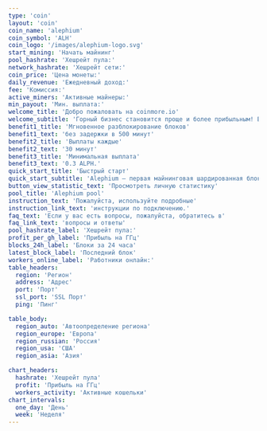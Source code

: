 ```yaml
---
type: 'coin'
layout: 'coin'
coin_name: 'alephium'
coin_symbol: 'ALH'
coin_logo: '/images/alephium-logo.svg'
start_mining: 'Начать майнинг'
pool_hashrate: 'Хешрейт пула:'
network_hashrate: 'Хешрейт сети:'
coin_price: 'Цена монеты:'
daily_revenue: 'Ежедневный доход:'
fee: 'Комиссия:'
active_miners: 'Активные майнеры:'
min_payout: 'Мин. выплата:'
welcome_title: 'Добро пожаловать на coinmore.io'
welcome_subtitle: 'Горный бизнес становится проще и более прибыльным! Вы ищете надежный пул с низкими комиссиями? Хотите стабильность и прозрачную статистику? Не ищите дальше! На нашей платформе вы найдете все для эффективной добычи, а также дружелюбное сообщество и техническую поддержку, готовую помочь в любой ситуации. Зарабатывайте больше с меньшими затратами.'
benefit1_title: 'Мгновенное разблокирование блоков'
benefit1_text: 'без задержки в 500 минут'
benefit2_title: 'Выплаты каждые'
benefit2_text: '30 минут'
benefit3_title: 'Минимальная выплата'
benefit3_text: '0.3 ALPH.'
quick_start_title: 'Быстрый старт'
quick_start_subtitle: 'Alephium — первая майнинговая шардированная блокчейн-платформа первого уровня, которая масштабирует и улучшает основные технологии Bitcoin, Proof of Work и UTXO. Она обеспечивает высокопроизводительную, безопасную платформу для DeFi и децентрализованных приложений с повышенной энергоэффективностью.'
button_view_statistic_text: 'Просмотреть личную статистику'
pool_title: 'Alephium pool'
instruction_text: 'Пожалуйста, используйте подробные'
instruction_link_text: 'инструкции по подключению.'
faq_text: 'Если у вас есть вопросы, пожалуйста, обратитесь в'
faq_link_text: 'вопросы и ответы'
pool_hashrate_label: 'Хешрейт пула:'
profit_per_gh_label: 'Прибыль на ГГц'
blocks_24h_label: 'Блоки за 24 часа'
latest_block_label: 'Последний блок'
workers_online_label: 'Работники онлайн:'
table_headers:
  region: 'Регион'
  address: 'Адрес'
  port: 'Порт'
  ssl_port: 'SSL Порт'
  ping: 'Пинг'

table_body:
  region_auto: 'Автоопределение региона'
  region_europe: 'Европа'
  region_russian: 'Россия'
  region_usa: 'США'
  region_asia: 'Азия'

chart_headers:
  hashrate: 'Хешрейт пула'
  profit: 'Прибыль на ГГц'
  workers_activity: 'Активные кошельки'
chart_intervals:
  one_day: 'День'
  week: 'Неделя'
---
```

